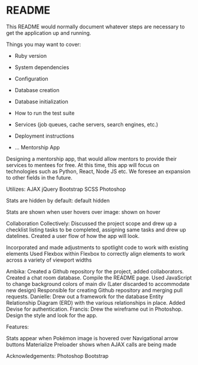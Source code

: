 # README

This README would normally document whatever steps are necessary to get the
application up and running.

Things you may want to cover:

* Ruby version

* System dependencies

* Configuration

* Database creation

* Database initialization

* How to run the test suite

* Services (job queues, cache servers, search engines, etc.)

* Deployment instructions

* ...
Mentorship App

Designing a mentorship app, that would allow mentors to provide their services to mentees for free.  At this time, this app will focus on technologies such as Python, React, Node JS etc.  We foresee an expansion to other fields in the future.


Utilizes:
AJAX
jQuery
Bootstrap
SCSS
Photoshop


Stats are hidden by default: default hidden

Stats are shown when user hovers over image: shown on hover


Collaboration
Collectively:
Discussed the project scope and drew up a checklist listing tasks to be completed, assigning same tasks and drew up datelines.
Created a user flow of how the app will look. 


Incorporated and made adjustments to spotlight code to work with existing elements
Used Flexbox within Flexbox to correctly align elements to work across a variety of viewport widths

Ambika:
Created a Github repository for the project, added collaborators.
Created a chat room database.
Compile the README page.
Used JavaScript to change background colors of main div (Later discarded to accommodate new design)
Responsible for creating Github repository and merging pull requests.
Danielle:
Drew out a framework for the database Entity Relationship Diagram (ERD) with the various relationships in place.
Added Devise for authentication.
Francis:
Drew the wireframe out in Photoshop.
Design the style and look for the app.

Features:

Stats appear when Pokémon image is hovered over
Navigational arrow buttons
Materialize Preloader shows when AJAX calls are being made

Acknowledgements:
Photoshop
Bootstrap


